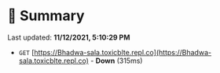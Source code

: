 # 📖 Summary
Last updated: **11/12/2021, 5:10:29 PM**

- `GET` [https://Bhadwa-sala.toxicblte.repl.co](https://Bhadwa-sala.toxicblte.repl.co) - **Down** (315ms)
